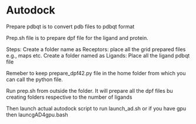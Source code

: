 # Autodock

Prepare pdbqt is to convert pdb files to pdbqt format

Prep.sh file is to prepare dpf file for the ligand and protein.

Steps:
Create a folder name as Receptors: place all the grid prepared files e.g., maps etc. 
Create a folder named as Ligands: Place all the ligand pdbqt file

Remeber to keep prepare_dpf42.py file in the home folder from which you can call the python file. 

Run prep.sh from outside the folder. It will prepare all the dpf files bu creating folders respective to the number of ligands

Then launch actual autodock script to run launch_ad.sh or if you have gpu then launcgAD4gpu.bash

